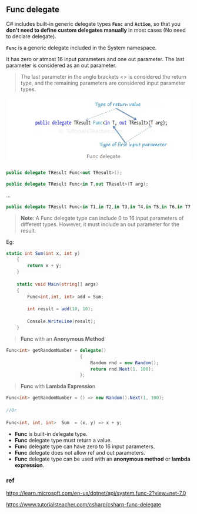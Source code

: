 ## Func delegate
C# includes built-in generic delegate types **`Func`** and **`Action`**, so that you **don't need to define custom delegates manually** in most cases (No need to declare delegate).

**`Func`** is a generic delegate included in the System namespace.


It has zero or atmost 16 input parameters and one out parameter. The last parameter is considered as an out parameter.

> The last parameter in the angle brackets <> is considered the return type, and the remaining parameters are considered input parameter types.


![](../img/Func_delegate.png)


```cs
public delegate TResult Func<out TResult>();
```
```cs
public delegate TResult Func<in T,out TResult>(T arg);
```
...
```cs
public delegate TResult Func<in T1,in T2,in T3,in T4,in T5,in T6,in T7,in T8,in T9,in T10,in T11,in T12,in T13,in T14,in T15,in T16,out TResult>(T1 arg1, T2 arg2, T3 arg3, T4 arg4, T5 arg5, T6 arg6, T7 arg7, T8 arg8, T9 arg9, T10 arg10, T11 arg11, T12 arg12, T13 arg13, T14 arg14, T15 arg15, T16 arg16);
```


> **Note**: A Func delegate type can include 0 to 16 input parameters of different types. However, it must include an out parameter for the result.


Eg:
```cs
static int Sum(int x, int y)
    {
        return x + y;
    }

    static void Main(string[] args)
    {
        Func<int,int, int> add = Sum;

        int result = add(10, 10);

        Console.WriteLine(result); 
    }
```





> **Func** with an **Anonymous Method**

```cs
Func<int> getRandomNumber = delegate()
                            {
                                Random rnd = new Random();
                                return rnd.Next(1, 100);
                            };

```
> **Func** with **Lambda Expressio**n

```cs
Func<int> getRandomNumber = () => new Random().Next(1, 100);

//Or 

Func<int, int, int>  Sum  = (x, y) => x + y;
```




- **Func** is built-in delegate type.
- **Func** delegate type must return a value.
- **Func** delegate type can have zero to 16 input parameters.
- **Func** delegate does not allow ref and out parameters.
- **Func** delegate type can be used with an **anonymous method** or **lambda expression**.




### ref 
https://learn.microsoft.com/en-us/dotnet/api/system.func-2?view=net-7.0

https://www.tutorialsteacher.com/csharp/csharp-func-delegate
